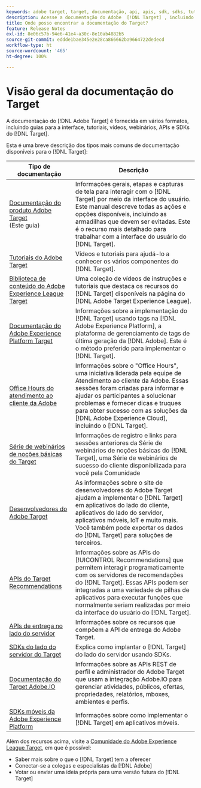 ```yaml
---
keywords: adobe target, target, documentação, api, apis, sdk, sdks, tutoriais, doc, documentação
description: Acesse a documentação do Adobe  [!DNL Target] , incluindo ajuda online, tutoriais, vídeos e documentação do desenvolvedor (SDKs, APIs e bibliotecas JavaScript).
title: Onde posso encontrar a documentação do Target?
feature: Release Notes
exl-id: 8e06c57b-94e6-41e4-a30c-8e10ab4882b5
source-git-commit: eddde1bae345e2e28ca866662ba9664722dedecd
workflow-type: ht
source-wordcount: '465'
ht-degree: 100%

---
```


# Visão geral da documentação do Target

A documentação do [!DNL Adobe Target] é fornecida em vários formatos, incluindo guias para a interface, tutoriais, vídeos, webinários, APIs e SDKs do [!DNL Target].

Esta é uma breve descrição dos tipos mais comuns de documentação disponíveis para o [!DNL Target]:

| Tipo de documentação | Descrição |
| --- | --- |
| [Documentação do produto Adobe Target](/help/target-home.md)<br> (Este guia) | Informações gerais, etapas e capturas de tela para interagir com o [!DNL Target] por meio da interface do usuário. Este manual descreve todas as ações e opções disponíveis, incluindo as armadilhas que devem ser evitadas. Este é o recurso mais detalhado para trabalhar com a interface do usuário do [!DNL Target]. |
| [Tutoriais do Adobe Target](https://experienceleague.adobe.com/docs/target-learn/tutorials/overview.html?lang=pt-BR) | Vídeos e tutoriais para ajudá-lo a conhecer os vários componentes do [!DNL Target]. |
| [Biblioteca de conteúdo do Adobe Experience League Target](https://guided.adobe.com/#recommended/solutions/target) | Uma coleção de vídeos de instruções e tutoriais que destaca os recursos do [!DNL Target] disponíveis na página do [!DNL Adobe Target Experience League]. |
| [Documentação do Adobe Experience Platform Target](/help/c-implementing-target/c-implementing-target-for-client-side-web/how-to-deployatjs/cmp-implementing-target-using-adobe-launch.md) | Informações sobre a implementação do [!DNL Target] usando tags na [!DNL Adobe Experience Platform], a plataforma de gerenciamento de tags de última geração da [!DNL Adobe]. Este é o método preferido para implementar o [!DNL Target]. |
| [Office Hours do atendimento ao cliente da Adobe](/help/cmp-resources-and-contact-information.md#concept_58EA30379D3B48C4848BA2A8C464A5B7) | Informações sobre o &quot;Office Hours&quot;, uma iniciativa liderada pela equipe de Atendimento ao cliente da Adobe. Essas sessões foram criadas para informar e ajudar os participantes a solucionar problemas e fornecer dicas e truques para obter sucesso com as soluções da [!DNL Adobe Experience Cloud], incluindo o [!DNL Target]. |
| [Série de webinários de noções básicas do Target](https://landing.adobe.com/acs/2018/na/adobe-target/registration.html) | Informações de registro e links para sessões anteriores da Série de webinários de noções básicas do [!DNL Target], uma Série de webinários de sucesso do cliente disponibilizada para você pela Comunidade |
| [Desenvolvedores do Adobe Target](https://developers.adobetarget.com/) | As informações sobre o site de desenvolvedores do Adobe Target ajudam a implementar o [!DNL Target] em aplicativos do lado do cliente, aplicativos do lado do servidor, aplicativos móveis, IoT e muito mais. Você também pode exportar os dados do [!DNL Target] para soluções de terceiros. |
| [APIs do Target Recommendations](https://developers.adobetarget.com/api/recommendations/) | Informações sobre as APIs do [!UICONTROL Recommendations] que permitem interagir programaticamente com os servidores de recomendações do [!DNL Target]. Essas APIs podem ser integradas a uma variedade de pilhas de aplicativos para executar funções que normalmente seriam realizadas por meio da interface do usuário do [!DNL Target]. |
| [APIs de entrega no lado do servidor](https://developers.adobetarget.com/api/delivery-api/) | Informações sobre os recursos que compõem a API de entrega do Adobe Target. |
| [SDKs do lado do servidor do Target](https://adobetarget-sdks.gitbook.io/docs/) | Explica como implantar o [!DNL Target] do lado do servidor usando SDKs. |
| [Documentação do Target Adobe.IO](https://developers.adobetarget.com/api/#introduction) | Informações sobre as APIs REST de perfil e administrador do Adobe Target que usam a integração Adobe.IO para gerenciar atividades, públicos, ofertas, propriedades, relatórios, mboxes, ambientes e perfis. |
| [SDKs móveis da Adobe Experience Platform](https://aep-sdks.gitbook.io/docs/using-mobile-extensions/adobe-target) | Informações sobre como implementar o [!DNL Target] em aplicativos móveis. |

Além dos recursos acima, visite a [Comunidade do Adobe Experience League Target](https://experienceleaguecommunities.adobe.com/t5/adobe-target/ct-p/adobe-target-community), em que é possível:

* Saber mais sobre o que o [!DNL Target] tem a oferecer
* Conectar-se a colegas e especialistas da [!DNL Adobe]
* Votar ou enviar uma ideia própria para uma versão futura do [!DNL Target]

